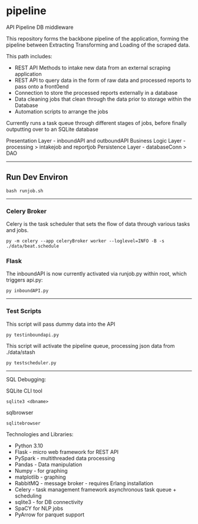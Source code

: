 # pipeline
 API Pipeline DB middleware


This repository forms the backbone pipeline of the application, forming the pipeline between Extracting Transforming and Loading of the scraped data.

This path includes:
- REST API Methods to intake new data from an external scraping application
- REST API to query data in the form of raw data and processed reports to pass onto a front0end
- Connection to store the processed reports externally in a database
- Data cleaning jobs that clean through the data prior to storage within the Database
- Automation scripts to arrange the jobs

Currently runs a task queue through different stages of jobs, before finally outputting over to an
SQLite database

Presentation Layer - inboundAPI and outboundAPI
Business Logic Layer - processing > intakejob and reportjob
Persistence Layer - databaseConn > DAO

-----

## Run Dev Environ

`bash runjob.sh`


-----

### Celery Broker

Celery is the task scheduler that sets the flow of data through various tasks and jobs. 

`py -m celery --app celeryBroker worker --loglevel=INFO -B -s ./data/beat.schedule`

### Flask 

The inboundAPI is now currently activated via runjob.py within root, which triggers api.py:

`py inboundAPI.py`

----

### Test Scripts

This script will pass dummy data into the API

`py testinboundapi.py`

This script will activate the pipeline queue, processing json data from ./data/stash

`py testscheduler.py`


-----

SQL Debugging:

SQLite CLI tool

`sqlite3 <dbname>` 

sqlbrowser

`sqlitebrowser`

Technologies and Libraries:
- Python 3.10
- Flask - micro web framework for REST API
- PySpark - multithreaded data processing
- Pandas - Data manipulation
- Numpy - for graphing
- matplotlib - graphing
- RabbitMQ - message broker - requires Erlang installation
- Celery - task management framework asynchronous task queue + scheduling
- sqlite3 - for DB connectivity
- SpaCY for NLP jobs
- PyArrow for parquet support


